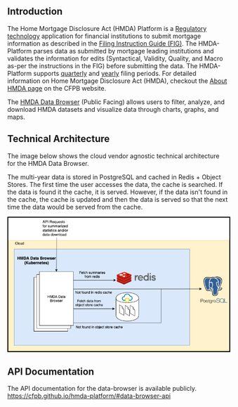 ## Introduction

The Home Mortgage Disclosure Act (HMDA) Platform is a [Regulatory technology](https://en.wikipedia.org/wiki/Regulatory_technology) application for financial institutions to submit mortgage information as described in the [Filing Instruction Guide (FIG)](https://s3.amazonaws.com/cfpb-hmda-public/prod/help/2020-hmda-fig.pdf). The HMDA-Platform parses data as submitted by mortgage leading institutions and validates the information for edits (Syntactical, Validity, Quality, and Macro as-per the instructions in the FIG) before submitting the data. The HMDA-Platform supports [quarterly](https://ffiec.cfpb.gov/documentation/2020/quarterly-filing-dates/) and [yearly](https://ffiec.cfpb.gov/documentation/2019/annual-filing-dates/) filing periods. For detailed information on Home Mortgage Disclosure Act (HMDA), checkout the [About HMDA page](https://www.consumerfinance.gov/policy-compliance/rulemaking/final-rules/regulation-c-home-mortgage-disclosure-act/) on the CFPB website.

The [HMDA Data Browser](https://ffiec.cfpb.gov/data-browser/) (Public Facing) allows users to filter, analyze, and download HMDA datasets and visualize data through charts, graphs, and maps.

## Technical Architecture

The image below shows the cloud vendor agnostic technical architecture for the HMDA Data Browser.

The multi-year data is stored in PostgreSQL and cached in Redis + Object Stores. The first time the user accesses the data, the cache is searched. If the data is found it the cache, it is served. However, if the data isn't found in the cache, the cache is updated and then the data is served so that the next time the data would be served from the cache. 

<a href="../diagrams/hmda_data_browser.png"><img src="../diagrams/hmda_data_browser.png" style="border: 2px solid #000;" /></a>

## API Documentation

The API documentation for the data-browser is available publicly. https://cfpb.github.io/hmda-platform/#data-browser-api 
